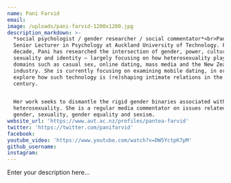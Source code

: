 ```yaml
---
name: Pani Farvid
email:
image: /uploads/pani-farvid-1200x1200.jpg
description_markdown: >-
  *social psychologist / gender researcher / social commentator*<br>Pani is a
  Senior Lecturer in Psychology at Auckland University of Technology. For over a
  decade, Pani has researched the intersection of gender, power, culture,
  sexuality and identity – largely focusing on how heterosexuality plays out in
  domains such as casual sex, online dating, mass media and the New Zealand sex
  industry. She is currently focusing on examining mobile dating, in order to
  explore how such technology is (re)shaping intimate relations in the 21st
  century.


  Her work seeks to dismantle the rigid gender binaries associated with
  heterosexuality. She is a regular media commentator on issues related to
  gender, sexuality, gender equality and sexism.
website_url: 'https://www.aut.ac.nz/profiles/pantea-farvid'
twitter: 'https://twitter.com/panifarvid'
facebook:
youtube_video: 'https://www.youtube.com/watch?v=DW5YctpK7pM'
github_username:
instagram:
---
```


Enter your description here...
